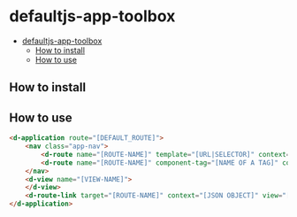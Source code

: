 # defaultjs-app-toolbox

- [defaultjs-app-toolbox](#defaultjs-app-toolbox)
  - [How to install](#how-to-install)
  - [How to use](#how-to-use)

## How to install

## How to use

```html
<d-application route="[DEFAULT_ROUTE]">
    <nav class="app-nav">
        <d-route name="[ROUTE-NAME]" template="[URL|SELECTOR]" context="[JSON OBJECT]" view="[VIEW-NAME]" stateful refesh></d-route>
        <d-route name="[ROUTE-NAME]" component-tag="[NAME OF A TAG]" component-tag-attributes="[JSON OBJECT]" view="[VIEW-NAME]" stateful refesh></d-route>
    </nav>    
    <d-view name="[VIEW-NAME]">
    </d-view>
    <d-route-link target="[ROUTE-NAME]" context="[JSON OBJECT]" view="[VIEW-NAME]" refresh></d-route-link>
</d-application>
```
